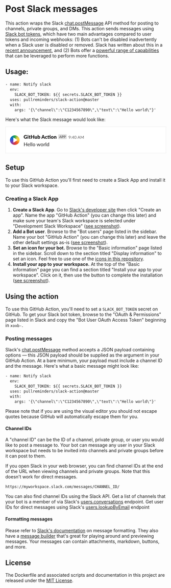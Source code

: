 # Post Slack messages

This action wraps the Slack [chat.postMessage](https://api.slack.com/methods/chat.postMessage) API method for posting to channels, private groups, and DMs. This action sends messages using [Slack bot tokens](https://api.slack.com/docs/token-types), which have two main advantages compared to user tokens and incoming webhooks: (1) Bots can't be disabled inadvertently when a Slack user is disabled or removed. Slack has written about this in a [recent announcement](https://medium.com/slack-developer-blog/the-latest-with-app-tokens-fe878d44130c), and (2) Bots offer a [powerful range of capabilities](https://api.slack.com/bot-users) that can be leveraged to perform more functions.

## Usage:

```workflow
- name: Notify slack
  env:
    SLACK_BOT_TOKEN: ${{ secrets.SLACK_BOT_TOKEN }}
  uses: pullreminders/slack-action@master
  with:
    args: '{\"channel\":\"C1234567890\",\"text\":\"Hello world\"}'
```

Here's what the Slack message would look like:

<img src="docs/images/slack-message-example.png" width="540">

## Setup

To use this GitHub Action you'll first need to create a Slack App and install it to your Slack workspace.

### Creating a Slack App

1. **Create a Slack App**. Go to [Slack's developer site](https://api.slack.com/apps) then click "Create an app". Name the app "GitHub Action" (you can change this later) and make sure your team's Slack workspace is selected under "Development Slack Workspace" ([see screenshot](docs/images/slack-app.png)).
2. **Add a Bot user**. Browse to the "Bot users" page listed in the sidebar. Name your bot "GitHub Action" (you can change this later) and leave the other default settings as-is ([see screenshot](docs/images/bot-user.png)).
3. **Set an icon for your bot.** Browse to the "Basic information" page listed in the sidebar. Scroll down to the section titled "Display information" to set an icon. Feel free to use one of the [icons in this repository](docs/app-icons).
4. **Install your app to your workspace.** At the top of the "Basic information" page you can find a section titled "Install your app to your workspace". Click on it, then use the button to complete the installation ([see screenshot](docs/images/install-slack-all.png)).

## Using the action

To use this GitHub Action, you'll need to set a `SLACK_BOT_TOKEN` secret on GitHub. To get your Slack bot token, browse to the "OAuth & Permissions" page listed in Slack and copy the "Bot User OAuth Access Token" beginning in `xoxb-`.

### Posting messages

Slack's [chat.postMessage](https://api.slack.com/methods/chat.postMessage) method accepts a JSON payload containing options — this JSON payload should be supplied as the argument in your GitHub Action. At a bare minimum, your payload must include a channel ID and the message. Here's what a basic message might look like:

```workflow
- name: Notify slack
  env:
    SLACK_BOT_TOKEN: ${{ secrets.SLACK_BOT_TOKEN }}
  uses: pullreminders/slack-action@master
  with:
    args: '{\"channel\":\"C1234567890\",\"text\":\"Hello world\"}'
```

Please note that if you are using the visual editor you should not escape quotes because GitHub will automatically escape them for you.

#### Channel IDs

A "channel ID" can be the ID of a channel, private group, or user you would like to post a message to. Your bot can message any user in your Slack workspace but needs to be invited into channels and private groups before it can post to them.

If you open Slack in your web browser, you can find channel IDs at the end of the URL when viewing channels and private groups. Note that this doesn't work for direct messages.

```
https://myworkspace.slack.com/messages/CHANNEL_ID/
```

You can also find channel IDs using the Slack API. Get a list of channels that your bot is a member of via Slack's [users.conversations](https://api.slack.com/methods/users.conversations) endpoint. Get user IDs for direct messages using Slack's [users.lookupByEmail](https://api.slack.com/methods/users.lookupByEmail) endpoint

#### Formatting messages

Please refer to [Slack's documentation](https://api.slack.com/docs/messages) on message formatting. They also have a [message builder](https://api.slack.com/docs/messages/builder) that's great for playing around and previewing messages. Your messages can contain attachments, markdown, buttons, and more.

## License

The Dockerfile and associated scripts and documentation in this project are released under the [MIT License](LICENSE).
